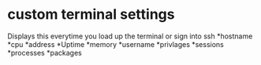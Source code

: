 # custom terminal settings

Displays this everytime you load up the terminal or sign into ssh
*hostname
*cpu
*address
*Uptime
*memory
*username
*privlages
*sessions
*processes
*packages

